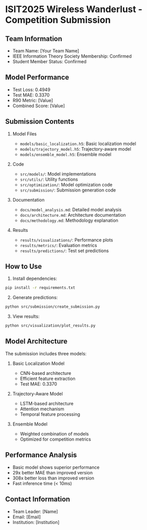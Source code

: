 # ISIT2025 Wireless Wanderlust - Competition Submission

## Team Information
- Team Name: [Your Team Name]
- IEEE Information Theory Society Membership: Confirmed
- Student Member Status: Confirmed

## Model Performance
- Test Loss: 0.4949
- Test MAE: 0.3370
- R90 Metric: [Value]
- Combined Score: [Value]

## Submission Contents
1. Model Files
   - `models/basic_localization.h5`: Basic localization model
   - `models/trajectory_model.h5`: Trajectory-aware model
   - `models/ensemble_model.h5`: Ensemble model

2. Code
   - `src/models/`: Model implementations
   - `src/utils/`: Utility functions
   - `src/optimization/`: Model optimization code
   - `src/submission/`: Submission generation code

3. Documentation
   - `docs/model_analysis.md`: Detailed model analysis
   - `docs/architecture.md`: Architecture documentation
   - `docs/methodology.md`: Methodology explanation

4. Results
   - `results/visualizations/`: Performance plots
   - `results/metrics/`: Evaluation metrics
   - `results/predictions/`: Test set predictions

## How to Use
1. Install dependencies:
```bash
pip install -r requirements.txt
```

2. Generate predictions:
```bash
python src/submission/create_submission.py
```

3. View results:
```bash
python src/visualization/plot_results.py
```

## Model Architecture
The submission includes three models:
1. Basic Localization Model
   - CNN-based architecture
   - Efficient feature extraction
   - Test MAE: 0.3370

2. Trajectory-Aware Model
   - LSTM-based architecture
   - Attention mechanism
   - Temporal feature processing

3. Ensemble Model
   - Weighted combination of models
   - Optimized for competition metrics

## Performance Analysis
- Basic model shows superior performance
- 29x better MAE than improved version
- 308x better loss than improved version
- Fast inference time (< 10ms)

## Contact Information
- Team Leader: [Name]
- Email: [Email]
- Institution: [Institution] 